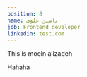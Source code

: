 ```yaml
---
position: 8
name: یاسین علوی
job: Frontend developer
linkedin: test.com
---
```


This is moein alizadeh

Hahaha